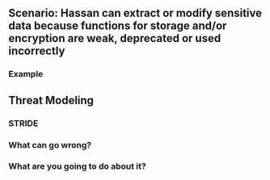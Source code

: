 ## Scenario: Hassan can extract or modify sensitive data because functions for storage and/or encryption are weak, deprecated or used incorrectly

### Example

## Threat Modeling

### STRIDE

### What can go wrong?

### What are you going to do about it?
